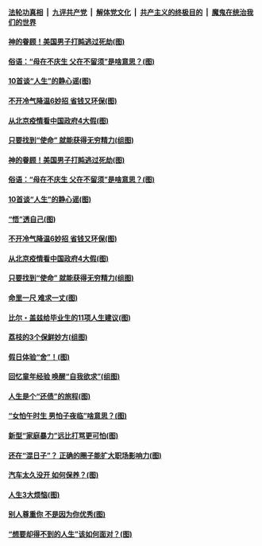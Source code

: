 

####  [法轮功真相](../../../../basic/blob/master/README.md?t=06231902) &nbsp;|&nbsp; [九评共产党](../../../../9ping.md/blob/master/README.md?t=06231902) &nbsp;|&nbsp; [解体党文化](../../../../jtdwh.md/blob/master/README.md?t=06231902)  &nbsp;|&nbsp; [共产主义的终极目的](../../../../gczydzjmd.md/blob/master/README.md?t=06231902) &nbsp;|&nbsp; [魔鬼在统治我们的世界](../../../../mgztzwmdsj.md/blob/master/README.md?t=06231902) 

#### [神的眷顾！美国男子打盹逃过死劫(图)](../pages/p8/936985.md?t=06231902) 

#### [俗语：“母在不庆生 父在不留须”是啥意思？(图)](../pages/p8/937234.md?t=06231902) 

#### [10首谈“人生”的静心谣(图)](../pages/p8/936965.md?t=06231902) 

#### [不开冷气降温6妙招 省钱又环保(图)](../pages/p8/937329.md?t=06231902) 

#### [从北京疫情看中国政府4大假(图)](../pages/p8/937196.md?t=06231902) 

#### [只要找到“使命” 就能获得无穷精力(组图)](../pages/p8/937159.md?t=06231902) 

#### [神的眷顾！美国男子打盹逃过死劫(图)](../pages/p8/936985.md?t=06231902) 

#### [俗语：“母在不庆生 父在不留须”是啥意思？(图)](../pages/p8/937234.md?t=06231902) 

#### [10首谈“人生”的静心谣(图)](../pages/p8/936965.md?t=06231902) 

#### [“悟”透自己(图)](../pages/p8/936972.md?t=06231902) 

#### [不开冷气降温6妙招 省钱又环保(图)](../pages/p8/937329.md?t=06231902) 

#### [从北京疫情看中国政府4大假(图)](../pages/p8/937196.md?t=06231902) 

#### [只要找到“使命” 就能获得无穷精力(组图)](../pages/p8/937159.md?t=06231902) 

#### [命里一尺 难求一丈(图)](../pages/p8/936782.md?t=06231902) 

#### [比尔・盖兹给毕业生的11项人生建议(图)](../pages/p8/936231.md?t=06231902) 

#### [荔枝的3个保鲜妙方(组图)](../pages/p8/936950.md?t=06231902) 

#### [假日体验“舍”！(图)](../pages/p8/937183.md?t=06231902) 

#### [回忆童年经验 唤醒“自我欲求”(组图)](../pages/p8/937082.md?t=06231902) 

#### [人生是个“还债”的旅程(图)](../pages/p8/936768.md?t=06231902) 

#### [“女怕午时生 男怕子夜临”啥意思？(图)](../pages/p8/937081.md?t=06231902) 

#### [新型“家庭暴力”远比打骂更可怕(图)](../pages/p8/936230.md?t=06231902) 

#### [还在“混日子”？ 正确的圈子能扩大职场影响力(图)](../pages/p8/937049.md?t=06231902) 

#### [汽车太久没开 如何保养？(图)](../pages/p8/937035.md?t=06231902) 

#### [人生3大烦恼(图)](../pages/p8/936959.md?t=06231902) 

#### [别人尊重你 不是因为你优秀(图)](../pages/p8/936253.md?t=06231902) 

#### [“想要却得不到的人生”该如何面对？(图)](../pages/p8/936933.md?t=06231902) 

